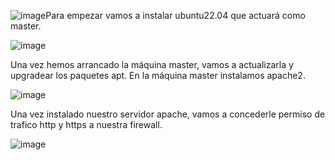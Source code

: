 ![image](https://github.com/RafaelNunezVazquez/SREI-2ASIR/assets/91255999/f33d8843-7aa4-4c51-b5f0-abfa970c5dbd)Para empezar vamos a instalar ubuntu22.04 que actuará como master.

![image](https://github.com/RafaelNunezVazquez/SREI-2ASIR/assets/91255999/f7f8a4c1-5230-4f63-861d-e1441cc95a5c)

Una vez hemos arrancado la máquina master, vamos a actualizarla y upgradear los paquetes apt.
En la máquina master instalamos apache2.

![image](https://github.com/RafaelNunezVazquez/SREI-2ASIR/assets/91255999/c07fc334-2c84-4dbd-9c2b-fb50ec87635f)

Una vez instalado nuestro servidor apache, vamos a concederle permiso de trafico http y https a nuestra firewall.

![image](https://github.com/RafaelNunezVazquez/SREI-2ASIR/assets/91255999/1c53c650-1bc3-4136-be7e-a7b1eedabb31)





